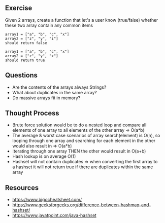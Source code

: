 ## Exercise

Given 2 arrays, create a function that let's a user know (true/false) whether these two array contain any common items
```
array1 = ["a", "b", "c", "x"]
array2 = ["z", "y", "i"]
should return false
```
```
array1 = ["a", "b", "c", "x"]
array2 = ["z", "y", "x"]
should return true
```

## Questions

- Are the contents of the arrays always Strings?
- What about duplicates in the same array?
- Do massive arrays fit in memory?

## Thought Process

- Brute force solution would be to do a nested loop and compare all elements of one array to all elements of the other array => O(a*b)
- The average & worst case scenarios of array search(element) is O(n), so looping through one array and searching for each element in the other would also result in => O(a*b)
- Iterating through one array THEN the other would result in O(a+b)
- Hash lookup is on average O(1)
- Hashset will not contain duplicates => when converting the first array to a hashset it will not return true if there are duplicates within the same array

## Resources

- https://www.bigocheatsheet.com/
- https://www.geeksforgeeks.org/difference-between-hashmap-and-hashset/
- https://www.javatpoint.com/java-hashset
